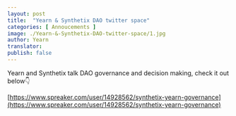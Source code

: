 ```yaml
---
layout: post
title:  "Yearn & Synthetix DAO twitter space"
categories: [ Annoucements ]
image: ./Yearn-&-Synthetix-DAO-twitter-space/1.jpg
author: Yearn
translator:
publish: false
---
```


Yearn and Synthetix talk DAO governance and decision making, check it out below👇

[https://www.spreaker.com/user/14928562/synthetix-yearn-governance](https://www.spreaker.com/user/14928562/synthetix-yearn-governance)
